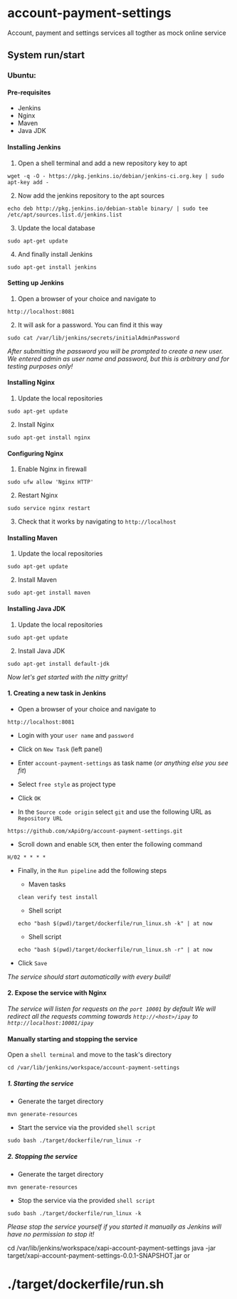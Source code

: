 # account-payment-settings
Account, payment and settings services all togther as mock online service

## System run/start

### Ubuntu:

#### Pre-requisites
- Jenkins
- Nginx
- Maven
- Java JDK

#### Installing Jenkins

1. Open a shell terminal and add a new repository key to apt
```
wget -q -O - https://pkg.jenkins.io/debian/jenkins-ci.org.key | sudo apt-key add - 
```

2. Now add the jenkins repository to the apt sources
```
echo deb http://pkg.jenkins.io/debian-stable binary/ | sudo tee /etc/apt/sources.list.d/jenkins.list
```

3. Update the local database
```
sudo apt-get update
```

4. And finally install Jenkins
```
sudo apt-get install jenkins
```

#### Setting up Jenkins

1. Open a browser of your choice and navigate to
```
http://localhost:8081
```

2. It will ask for a password. You can find it this way
```
sudo cat /var/lib/jenkins/secrets/initialAdminPassword
```

_After submitting the password you will be prompted to create a new user. We entered admin as user name and password, but this is arbitrary and for testing purposes only!_

#### Installing Nginx

1. Update the local repositories
```
sudo apt-get update
```

2. Install Nginx
```
sudo apt-get install nginx
```

#### Configuring Nginx

1. Enable Nginx in firewall
```
sudo ufw allow 'Nginx HTTP'
```

2. Restart Nginx
```
sudo service nginx restart
```

3. Check that it works by navigating to `http://localhost`

#### Installing Maven

1. Update the local repositories
```
sudo apt-get update
```

2. Install Maven
```
sudo apt-get install maven
```

#### Installing Java JDK

1. Update the local repositories
```
sudo apt-get update
```

2. Install Java JDK
```
sudo apt-get install default-jdk
```

_Now let's get started with the nitty gritty!_

#### 1. Creating a new task in Jenkins

- Open a browser of your choice and navigate to
```
http://localhost:8081
```

- Login with your `user name` and `password`

- Click on `New Task` (left panel)

- Enter `account-payment-settings` as task name (_or anything else you see fit_)

- Select `free style` as project type

- Click `OK`

- In the `Source code origin` select `git` and use the following URL as `Repository URL`
```
https://github.com/xApiOrg/account-payment-settings.git
```

- Scroll down and enable `SCM`, then enter the following command
```
H/02 * * * *
```

- Finally, in the `Run pipeline` add the following steps

	- Maven tasks
	```
	clean verify test install
	```
	
	- Shell script
	```
	echo "bash $(pwd)/target/dockerfile/run_linux.sh -k" | at now
	```
	
	- Shell script
	```
	echo "bash $(pwd)/target/dockerfile/run_linux.sh -r" | at now
	```
	
- Click `Save`

_The service should start automatically with every build!_

#### 2. Expose the service with Nginx

_The service will listen for requests on the `port 10001` by default_
_We will redirect all the requests comming towards `http://<host>/ipay` to `http://localhost:10001/ipay`_ 

#### Manually starting and stopping the service

Open a `shell terminal` and move to the task's directory
```
cd /var/lib/jenkins/workspace/account-payment-settings
```

##### 1. Starting the service

- Generate the target directory
```
mvn generate-resources
```

- Start the service via the provided `shell script`
```
sudo bash ./target/dockerfile/run_linux -r
```

##### 2. Stopping the service

- Generate the target directory
```
mvn generate-resources
```
	
- Stop the service via the provided `shell script`
```
sudo bash ./target/dockerfile/run_linux -k
```

_Please stop the service yourself if you started it manually as Jenkins will have no permission to stop it!_

cd /var/lib/jenkins/workspace/xapi-account-payment-settings
java -jar target/xapi-account-payment-settings-0.0.1-SNAPSHOT.jar
							or 
# ./target/dockerfile/run.sh
